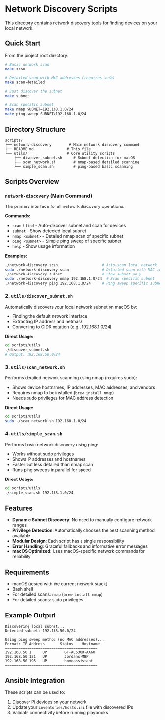 # Network Discovery Scripts

This directory contains network discovery tools for finding devices on your local network.

## Quick Start

From the project root directory:

```bash
# Basic network scan
make scan

# Detailed scan with MAC addresses (requires sudo)
make scan-detailed

# Just discover the subnet
make subnet

# Scan specific subnet
make nmap SUBNET=192.168.1.0/24
make ping-sweep SUBNET=192.168.1.0/24
```

## Directory Structure

```
scripts/
├── network-discovery        # Main network discovery command
├── README.md               # This file
└── utils/                  # Core utility scripts
    ├── discover_subnet.sh     # Subnet detection for macOS
    ├── scan_network.sh        # nmap-based detailed scanning
    └── simple_scan.sh         # ping-based basic scanning
```

## Scripts Overview

### `network-discovery` (Main Command)
The primary interface for all network discovery operations:

**Commands:**
- `scan` / `find` - Auto-discover subnet and scan for devices
- `subnet` - Show detected local subnet
- `nmap <subnet>` - Detailed nmap scan of specific subnet
- `ping <subnet>` - Simple ping sweep of specific subnet  
- `help` - Show usage information

**Examples:**
```bash
./network-discovery scan                    # Auto-scan local network
sudo ./network-discovery scan               # Detailed scan with MAC info
./network-discovery subnet                  # Show subnet only
sudo ./network-discovery nmap 192.168.1.0/24  # Scan specific subnet
./network-discovery ping 192.168.1.0/24     # Ping sweep specific subnet
```

### 2. `utils/discover_subnet.sh`
Automatically discovers your local network subnet on macOS by:
- Finding the default network interface
- Extracting IP address and netmask
- Converting to CIDR notation (e.g., 192.168.1.0/24)

**Direct Usage:**
```bash
cd scripts/utils
./discover_subnet.sh
# Output: 192.168.50.0/24
```

### 3. `utils/scan_network.sh`
Performs detailed network scanning using nmap (requires sudo):
- Shows device hostnames, IP addresses, MAC addresses, and vendors
- Requires nmap to be installed (`brew install nmap`)
- Needs sudo privileges for MAC address detection

**Direct Usage:**
```bash
cd scripts/utils
sudo ./scan_network.sh 192.168.1.0/24
```

### 4. `utils/simple_scan.sh`
Performs basic network discovery using ping:
- Works without sudo privileges
- Shows IP addresses and hostnames
- Faster but less detailed than nmap scan
- Runs ping sweeps in parallel for speed

**Direct Usage:**
```bash
cd scripts/utils
./simple_scan.sh 192.168.1.0/24
```

## Features

- **Dynamic Subnet Discovery**: No need to manually configure network ranges
- **Privilege Detection**: Automatically chooses the best scanning method available
- **Modular Design**: Each script has a single responsibility
- **Error Handling**: Graceful fallbacks and informative error messages
- **macOS Optimized**: Uses macOS-specific network commands for reliability

## Requirements

- macOS (tested with the current network stack)
- Bash shell
- For detailed scans: `nmap` (`brew install nmap`)
- For detailed scans: sudo privileges

## Example Output

```
Discovering local subnet...
Detected subnet: 192.168.50.0/24

Using ping sweep method (no MAC addresses)...
Format: IP Address       Status    Hostname
==========================================
192.168.50.1     UP        GT-AC5300-AA60
192.168.50.121   UP        Jordans-MBP
192.168.50.195   UP        homeassistant
==========================================
```

## Ansible Integration

These scripts can be used to:
1. Discover Pi devices on your network
2. Update your `inventories/hosts.ini` file with discovered IPs
3. Validate connectivity before running playbooks
